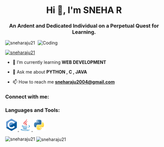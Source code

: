 

<h1 align="center">Hi 👋, I'm SNEHA R</h1>
<h3 align="center">An Ardent and Dedicated Individual on a Perpetual Quest for Learning.</h3>
<img align="right" alt="Coding" width="400" src="C:\Users\Dell\Downloads\brecht-corbeel-BvAwzPQRRis-unsplash.jpg">

<p align="left"> <img src="https://komarev.com/ghpvc/?username=sneharaju21&label=Profile%20views&color=0e75b6&style=flat" alt="sneharaju21" /> </p>

<p align="left"> <a href="https://github.com/ryo-ma/github-profile-trophy"><img src="https://github-profile-trophy.vercel.app/?username=sneharaju21" alt="sneharaju21" /></a> </p>

- 🌱 I’m currently learning **WEB DEVELOPMENT**

- 💬 Ask me about **PYTHON , C , JAVA**

- 📫 How to reach me **sneharaju2004@gmail.com**

<h3 align="left">Connect with me:</h3>
<p align="left">
</p>

<h3 align="left">Languages and Tools:</h3>
<p align="left"> <a href="https://www.cprogramming.com/" target="_blank" rel="noreferrer"> <img src="https://raw.githubusercontent.com/devicons/devicon/master/icons/c/c-original.svg" alt="c" width="40" height="40"/> </a> <a href="https://www.java.com" target="_blank" rel="noreferrer"> <img src="https://raw.githubusercontent.com/devicons/devicon/master/icons/java/java-original.svg" alt="java" width="40" height="40"/> </a> <a href="https://www.python.org" target="_blank" rel="noreferrer"> <img src="https://raw.githubusercontent.com/devicons/devicon/master/icons/python/python-original.svg" alt="python" width="40" height="40"/> </a> </p>

<p><img align="left" src="https://github-readme-stats.vercel.app/api/top-langs?username=sneharaju21&show_icons=true&locale=en&layout=compact" alt="sneharaju21" /></p>

<p>&nbsp;<img align="center" src="https://github-readme-stats.vercel.app/api?username=sneharaju21&show_icons=true&locale=en" alt="sneharaju21" /></p>
